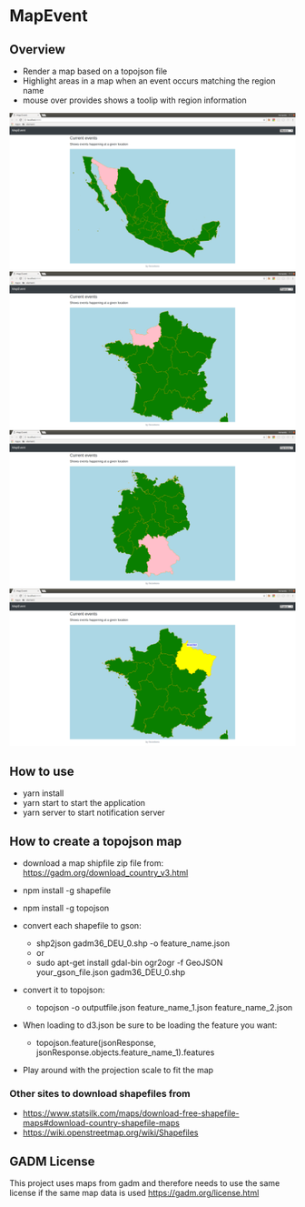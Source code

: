 # MapEvent

## Overview 
- Render a map based on a topojson file
- Highlight areas in a map when an event occurs matching the region name
- mouse over provides shows a toolip with region information

![alt tag](https://raw.githubusercontent.com/ferzerkerx/map-event/master/screenshots/mx.png)
![alt tag](https://raw.githubusercontent.com/ferzerkerx/map-event/master/screenshots/fr.png)
![alt tag](https://raw.githubusercontent.com/ferzerkerx/map-event/master/screenshots/de.png)
![alt tag](https://raw.githubusercontent.com/ferzerkerx/map-event/master/screenshots/fr2.png)


## How to use
 - yarn install
 - yarn start to start the application
 - yarn server to start notification server

## How to create a topojson map
- download a map shipfile zip file from: https://gadm.org/download_country_v3.html
- npm install -g shapefile
- npm install -g topojson
- convert each shapefile to gson:
    + shp2json gadm36_DEU_0.shp -o feature_name.json
    - or
    + sudo apt-get install gdal-bin
      ogr2ogr -f GeoJSON your_gson_file.json gadm36_DEU_0.shp

    
- convert it to topojson:
    + topojson -o outputfile.json feature_name_1.json feature_name_2.json
- When loading to d3.json be sure to be loading the feature you want:
    + topojson.feature(jsonResponse, jsonResponse.objects.feature_name_1).features
- Play around with the projection scale to fit the map

    
### Other sites to download shapefiles from    
- https://www.statsilk.com/maps/download-free-shapefile-maps#download-country-shapefile-maps
- https://wiki.openstreetmap.org/wiki/Shapefiles

## GADM License
This project uses maps from gadm and therefore needs to use the same license if the same map data is used
https://gadm.org/license.html